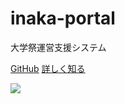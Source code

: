 # inaka-portal
大学祭運営支援システム

[GitHub](https://github.com/SofPyon/inaka-portal)
[詳しく知る](#main)

<!-- background-image -->

![](https://raw.githubusercontent.com/SofPyon/inaka-portal/master/docs/inaka-portal-eyecatch.png)